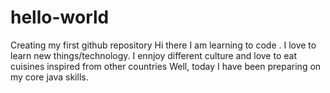 # hello-world
Creating my first github repository
Hi there
I am learning to code . I love to learn new things/technology.
I ennjoy different culture and love to eat cuisines inspired from other countries
Well, today I have been preparing on my core java skills.
